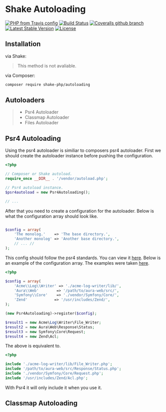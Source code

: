 # Shake Autoloading
[![PHP from Travis config](https://img.shields.io/travis/php-v/shake-php/autoloading.svg)](https://github.com/shake-php/autoloading)
[![Build Status](https://travis-ci.org/shake-php/autoloading.svg?branch=master)](https://travis-ci.org/shake-php/autoloading)
[![Coveralls github branch](https://img.shields.io/coveralls/github/shake-php/autoloading/master.svg)](https://coveralls.io/github/shake-php/autoloading)
[![Latest Stable Version](https://poser.pugx.org/shake-php/autoloading/v/stable)](https://packagist.org/packages/shake-php/autoloading)
[![License](https://poser.pugx.org/shake-php/autoloading/license)](https://packagist.org/packages/shake-php/autoloading)

## Installation
via Shake:
> This method is not avaliable.

via Composer:
```sh
composer require shake-php/autoloading
```

## Autoloaders
> - Psr4 Autoloader
> - Classmap Autoloader
> - Files Autoloader

## Psr4 Autoloading
Using the psr4 autoloader is similiar to composers psr4 autoloader. First we should create the autoloader instance before pushing the configuration.

```php
<?php

// Composer or Shake autoload.
require_once __DIR__ . '/vendor/autoload.php';

// Psr4 autoload instance.
$psr4autoload = new Psr4Autoloading();

// ...

```
After that you need to create a configuration for the autoloader. Below is what the configuration array should look like.
```php

$config = array(
    'The monolog.'    => 'The base directory.',
    'Another monolog' => 'Another base directory.',
    // ... //
);

```

This config should follow the psr4 standards. You can view it [here](https://www.php-fig.org/psr/psr-4/). Below is an example of the configuration array. The examples were taken [here](https://www.php-fig.org/psr/psr-4/#3-examples).

```php
<?php

$config = array(
    'Acme\\Log\\Writer' => './acme-log-writer/lib/',
    'Aura\\Web'        => '/path/to/aura-web/src/',
    'Symfony\\Core'    => './vendor/Symfony/Core/',
    'Zend'            => '/usr/includes/Zend/',
);

(new Psr4Autoloading)->register($config);

$result1 = new Acme\Log\Writer\File_Writer;
$result2 = new Aura\Web\Response\Status;
$result3 = new Symfony\Core\Request;
$result4 = new Zend\Acl;

```

The above is equivalent to.

```php
<?php

include './acme-log-writer/lib/File_Writer.php';
include '/path/to/aura-web/src/Response/Status.php';
include './vendor/Symfony/Core/Request.php';
include '/usr/includes/Zend/Acl.php';

```

With Psr4 it will only include it when you use it.

## Classmap Autoloading
